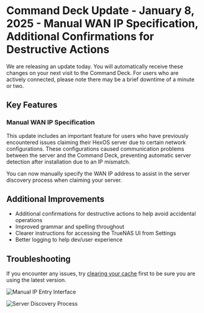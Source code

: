 # Command Deck Update - January 8, 2025 - Manual WAN IP Specification, Additional Confirmations for Destructive Actions

We are releasing an update today. You will automatically receive these changes on your next visit to the Command Deck. For users who are actively connected, please note there may be a brief downtime of a minute or two.

## Key Features

### Manual WAN IP Specification

This update includes an important feature for users who have previously encountered issues claiming their HexOS server due to certain network configurations. These configurations caused communication problems between the server and the Command Deck, preventing automatic server detection after installation due to an IP mismatch.

You can now manually specify the WAN IP address to assist in the server discovery process when claiming your server.

## Additional Improvements

- Additional confirmations for destructive actions to help avoid accidental operations
- Improved grammar and spelling throughout
- Clearer instructions for accessing the TrueNAS UI from Settings
- Better logging to help dev/user experience

## Troubleshooting

If you encounter any issues, try [clearing your cache](/troubleshooting/common-issues/ClearCache) first to be sure you are using the latest version.

![Manual IP Entry Interface](https://hub.hexos.com/uploads/monthly_2025_01/Screenshot2025-01-08at9_58_37AM.png.11d6883b96881715969e66cb5f74508b.png)

![Server Discovery Process](https://hub.hexos.com/uploads/monthly_2025_01/Screenshot2025-01-08at12_25_17PM.png.3c006916cedbfcae8dd117912b0544f9.png)